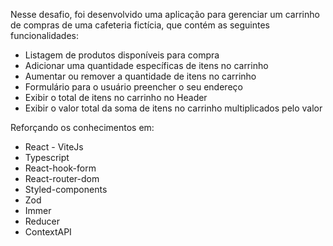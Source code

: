 Nesse desafio, foi desenvolvido uma aplicação para gerenciar um carrinho de compras de uma cafeteria fictícia, que contém as seguintes funcionalidades:

- Listagem de produtos disponíveis para compra
- Adicionar uma quantidade específicas de itens no carrinho
- Aumentar ou remover a quantidade de itens no carrinho
- Formulário para o usuário preencher o seu endereço
- Exibir o total de itens no carrinho no Header
- Exibir o valor total da soma de itens no carrinho multiplicados pelo valor

Reforçando os conhecimentos em:

- React - ViteJs
- Typescript
- React-hook-form
- React-router-dom
- Styled-components
- Zod
- Immer
- Reducer
- ContextAPI
